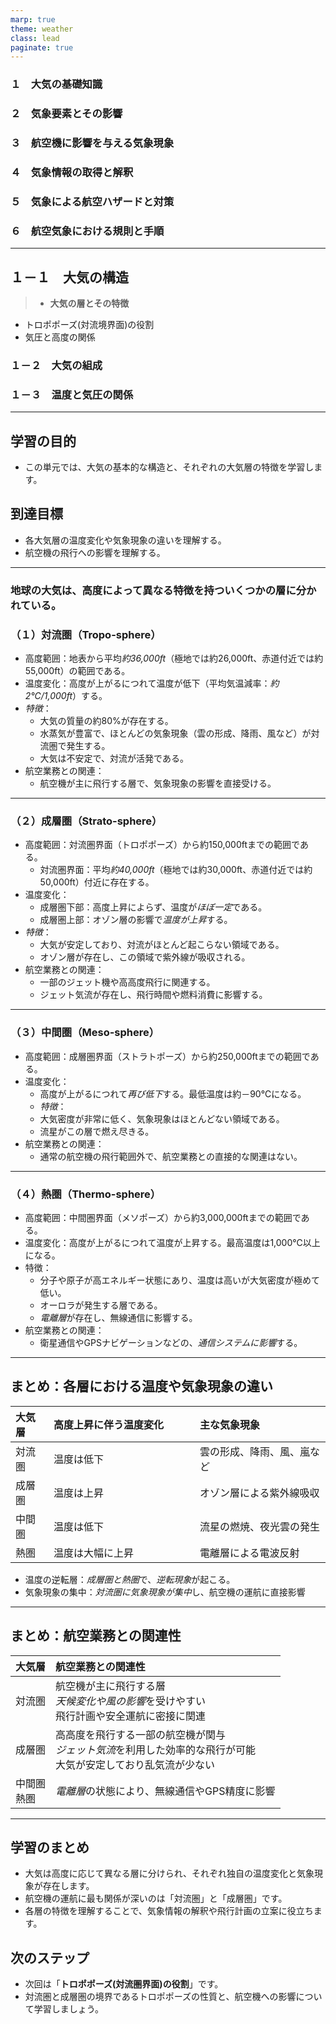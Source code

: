 ```yaml
---
marp: true
theme: weather
class: lead
paginate: true
---
```

<!--- _header: 航空気象--->
### １　大気の基礎知識
### ２　気象要素とその影響
### ３　航空機に影響を与える気象現象
### ４　気象情報の取得と解釈
### ５　気象による航空ハザードと対策
### ６　航空気象における規則と手順

<!-- footer: Flight Academy -->

---
<!-- _header: １　大気の基礎知識 -->

## １－１　大気の構造
> - **大気の層とその特徴**
- トロポポーズ(対流境界面)の役割
- 気圧と高度の関係
### １－２　大気の組成
### １－３　温度と気圧の関係

<!-- footer: Flight Academy -->

---

<!-- _header: １　大気の層とその特徴 -->


## 学習の目的
- この単元では、大気の基本的な構造と、それぞれの大気層の特徴を学習します。

## 到達目標
- 各大気層の温度変化や気象現象の違いを理解する。
- 航空機の飛行への影響を理解する。

<!-- footer: Flight Academy -->

---

<!-- _header: １　大気の層とその特徴 -->

### 地球の大気は、高度によって異なる特徴を持ついくつかの層に分かれている。


### （１）対流圏（Tropo-sphere）

- 高度範囲：地表から平均*約36,000ft*（極地では約26,000ft、赤道付近では約55,000ft）の範囲である。
- 温度変化：高度が上がるにつれて温度が低下（平均気温減率：*約2℃/1,000ft*）する。
- *特徴*：
  - 大気の質量の約80%が存在する。
  - 水蒸気が豊富で、ほとんどの気象現象（雲の形成、降雨、風など）が対流圏で発生する。
  - 大気は不安定で、対流が活発である。
- 航空業務との関連：
  - 航空機が主に飛行する層で、気象現象の影響を直接受ける。
 

<!-- footer: Flight Academy -->

---

<!-- _header: １　大気の層とその特徴 -->

### （２）成層圏（Strato-sphere）

- 高度範囲：対流圏界面（トロポポーズ）から約150,000ftまでの範囲である。
  - 対流圏界面：平均*約40,000ft*（極地では約30,000ft、赤道付近では約50,000ft）付近に存在する。
- 温度変化：
  - 成層圏下部：高度上昇によらず、温度が*ほぼ一定*である。
  - 成層圏上部：オゾン層の影響で*温度が上昇*する。
- *特徴*：
  - 大気が安定しており、対流がほとんど起こらない領域である。
  - オゾン層が存在し、この領域で紫外線が吸収される。
- 航空業務との関連：
  - 一部のジェット機や高高度飛行に関連する。
  - ジェット気流が存在し、飛行時間や燃料消費に影響する。

<!-- footer: Flight Academy -->

---

<!-- _header: １　大気の層とその特徴 -->

### （３）中間圏（Meso-sphere）

- 高度範囲：成層圏界面（ストラトポーズ）から約250,000ftまでの範囲である。
- 温度変化：
  - 高度が上がるにつれて*再び低下*する。最低温度は約－90℃になる。
  - *特徴*：
  - 大気密度が非常に低く、気象現象はほとんどない領域である。
  - 流星がこの層で燃え尽きる。
- 航空業務との関連：
  - 通常の航空機の飛行範囲外で、航空業務との直接的な関連はない。

<!-- footer: Flight Academy -->

---

<!-- _header: １　大気の層とその特徴 -->

### （４）熱圏（Thermo-sphere）

- 高度範囲：中間圏界面（メソポーズ）から約3,000,000ftまでの範囲である。
- 温度変化：高度が上がるにつれて温度が上昇する。最高温度は1,000℃以上になる。
- 特徴：
  - 分子や原子が高エネルギー状態にあり、温度は高いが大気密度が極めて低い。
  - オーロラが発生する層である。
  - *電離層*が存在し、無線通信に影響する。
- 航空業務との関連：
  - 衛星通信やGPSナビゲーションなどの、*通信システムに影響*する。

<!-- footer: Flight Academy -->

---

<!-- _header: １　大気の層とその特徴 -->

## まとめ：各層における温度や気象現象の違い

| 大気層     | 高度上昇に伴う温度変化   |主な気象現象                   |
|:-------|:-----------------------------|:-------------------------------|
| 対流圏 | 温度は低下    　　　　　　　 | 雲の形成、降雨、風、嵐など      |
| 成層圏 | 温度は上昇　　　　　　　     | オゾン層による紫外線吸収        |
| 中間圏 | 温度は低下　　　　　　　　　 | 流星の燃焼、夜光雲の発生        |
| 熱圏   | 温度は大幅に上昇　　　　　　 | 電離層による電波反射　　        |



- 温度の逆転層：*成層圏と熱圏*で、*逆転現象*が起こる。
- 気象現象の集中：*対流圏に気象現象が集中*し、航空機の運航に直接影響

<!-- footer: Flight Academy -->

---

<!-- _header: １　大気の層とその特徴 -->

## まとめ：航空業務との関連性

| 大気層  | 航空業務との関連性       | 
|:--------|:------------------------------|
| 対流圏 |航空機が主に飛行する層<br>*天候変化や風の影響*を受けやすい<br>飛行計画や安全運航に密接に関連|
| 成層圏 |高高度を飛行する一部の航空機が関与<br>*ジェット気流*を利用した効率的な飛行が可能<br>大気が安定しており乱気流が少ない| 
| 中間圏<br>熱圏 |*電離層*の状態により、無線通信やGPS精度に影響| 



---
<!-- _header: １　大気の層とその特徴 -->

## 学習のまとめ

- 大気は高度に応じて異なる層に分けられ、それぞれ独自の温度変化と気象現象が存在します。
- 航空機の運航に最も関係が深いのは「対流圏」と「成層圏」です。
- 各層の特徴を理解することで、気象情報の解釈や飛行計画の立案に役立ちます。

## 次のステップ

- 次回は「**トロポポーズ(対流圏界面)の役割**」です。
- 対流圏と成層圏の境界であるトロポポーズの性質と、航空機への影響について学習しましょう。

<!-- footer: Flight Academy -->